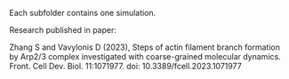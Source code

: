 Each subfolder contains one simulation.

Research published in paper:

Zhang S and Vavylonis D (2023), Steps of actin filament branch formation by Arp2/3 complex investigated with coarse-grained molecular dynamics. Front. Cell Dev. Biol. 11:1071977. doi: 10.3389/fcell.2023.1071977

